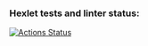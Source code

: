 ### Hexlet tests and linter status:
[![Actions Status](https://github.com/Pavel-nk95/frontend-project-lvl3/workflows/hexlet-check/badge.svg)](https://github.com/Pavel-nk95/frontend-project-lvl3/actions)